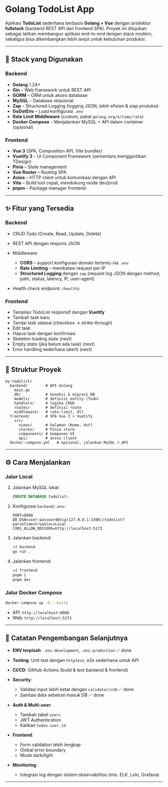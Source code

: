 # Golang TodoList App

Aplikasi **TodoList** sederhana berbasis **Golang + Vue** dengan arsitektur **fullstack** (backend REST API dan frontend SPA). Proyek ini ditujukan sebagai latihan membangun aplikasi end-to-end dengan stack modern, sekaligus bisa dikembangkan lebih lanjut untuk kebutuhan produksi.

---

## 🚀 Stack yang Digunakan

### Backend

* **Golang** 1.24+
* **Gin** – Web framework untuk REST API
* **GORM** – ORM untuk akses database
* **MySQL** – Database relasional
* **Zap** – Structured Logging (logging JSON, lebih efisien & siap produksi)
* **GoDotEnv** – Load konfigurasi `.env`
* **Rate Limit Middleware** (custom, pakai `golang.org/x/time/rate`)
* **Docker Compose** – Menjalankan MySQL + API dalam container (opsional)

### Frontend

* **Vue 3** (SPA, Composition API, Vite bundler)
* **Vuetify 3** – UI Component Framework (sementara menggantikan TDesign)
* **Pinia** – State management
* **Vue Router** – Routing SPA
* **Axios** – HTTP client untuk komunikasi dengan API
* **Vite** – Build tool cepat, mendukung mode dev/prod
* **pnpm** – Package manager frontend

---

## ✨ Fitur yang Tersedia

### Backend

* CRUD Todo (Create, Read, Update, Delete)
* REST API dengan respons JSON
* Middleware:

  * **CORS** – support konfigurasi domain tertentu via `.env`
  * **Rate Limiting** – membatasi request per IP
  * **Structured Logging** dengan `zap` (request log JSON dengan method, path, status, latency, IP, user-agent)
* Health check endpoint: `/healthz`

### Frontend

* Tampilan TodoList responsif dengan **Vuetify**
* Tambah task baru
* Tandai task selesai (checkbox → strike-through)
* Edit task
* Hapus task dengan konfirmasi
* Skeleton loading state (next)
* Empty state (jika belum ada task) (next)
* Error handling sederhana (alert) (next)

---

## 📂 Struktur Proyek

```
my-todolist/
  backend/        # API Golang
    main.go
    db/           # koneksi & migrasi DB
    models/       # definisi entity (Todo)
    handlers/     # logika CRUD
    routes/       # definisi route
    middleware/   # rate-limit, dll
  frontend/       # SPA Vue 3 + Vuetify
    src/
      views/      # halaman (Home, dst)
      stores/     # Pinia store
      components/ # komponen UI
      api/        # axios client
  docker-compose.yml   # opsional, jalankan MySQL + API
```

---

## ⚙️ Cara Menjalankan

### Jalur Local

1. Jalankan MySQL lokal:

   ```sql
   CREATE DATABASE todolist;
   ```
2. Konfigurasi `backend/.env`:

   ```env
   PORT=8080
   DB_DSN=user:password@tcp(127.0.0.1:3306)/todolist?parseTime=true&loc=Local
   CORS_ALLOW_ORIGINS=http://localhost:5173
   ```
3. Jalankan backend:

   ```bash
   cd backend
   go run .
   ```
4. Jalankan frontend:

   ```bash
   cd frontend
   pnpm i
   pnpm dev
   ```

### Jalur Docker Compose

```bash
docker compose up -d --build
```

* API: `http://localhost:8080`
* Web: `http://localhost:5173`

---

## 🧩 Catatan Pengembangan Selanjutnya

* **ENV terpisah**: `.env.development`, `.env.production` ✅ done
* **Testing**: Unit test dengan `httptest`, e2e sederhana untuk API
* **CI/CD**: GitHub Actions (build & test backend & frontend)
* **Security**:

  * Validasi input lebih ketat dengan `validator/v10` ✅ done
  * Sanitasi data sebelum masuk DB ✅ done
* **Auth & Multi-user**:

  * Tambah tabel `users`
  * JWT Authentication
  * Kaitkan `todos.user_id`
* **Frontend**:

  * Form validation lebih lengkap
  * Global error boundary
  * Mode dark/light 
* **Monitoring**:

  * Integrasi log dengan sistem observabilitas (mis. ELK, Loki, Grafana)

---
